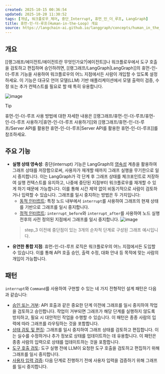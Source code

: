 ```yaml
---
created: 2025-10-15 00:36:54
updated: 2025-10-20 11:30:52
tags: [개념, 워크플로우_제어, 중단_Interrupt, 휴먼_인_더_루프, LangGraph]
title: 휴먼-인-더-루프(Human-in-the-Loop) 개요
source: https://langchain-ai.github.io/langgraph/concepts/human_in_the_loop/
---
```

## 개요

[[랭그래프/에이전트/에이전트란 무엇인가요?|에이전트]]나 워크플로우에서 도구 호출을 검토하고 편집하며 승인하려면, [[랭그래프/LangGraph|LangGraph]]의 휴먼-인-더-루프 기능을 사용하여 워크플로우의 어느 지점에서든 사람이 개입할 수 있도록 설정하세요. 이 기능은 대규모 언어 모델(LLM) 기반 애플리케이션에서 모델 출력이 검증, 수정 또는 추가 컨텍스트를 필요로 할 때 특히 유용합니다.

![image](https://langchain-ai.github.io/langgraph/concepts/img/human_in_the_loop/tool-call-review.png)

> [!Tip]
> 휴먼-인-더-루프 사용 방법에 대한 자세한 내용은 [[랭그래프/휴먼-인-더-루프/휴먼-인-더-루프 사용하기|휴먼-인-더-루프 사용하기]]와 [[랭그래프/휴먼-인-더-루프/Server API를 활용한 휴먼-인-더-루프|Server API를 활용한 휴먼-인-더-루프]]를 참조하세요.

## 주요 기능

- **실행 상태 영속성**: 중단(interrupt) 기능은 LangGraph의 [영속성](https://langchain-ai.github.io/langgraph/concepts/persistence/) 계층을 활용하여 그래프 상태를 저장함으로써, 사용자가 재개할 때까지 그래프 실행을 무기한으로 일시 중지합니다. 이는 LangGraph가 각 단계 후 그래프 상태를 체크포인트로 저장하여 실행 컨텍스트를 유지하고, 나중에 중단된 지점부터 워크플로우를 재개할 수 있게 하기 때문에 가능합니다. 이를 통해 시간 제약 없이 비동기적으로 사람이 검토하거나 입력할 수 있습니다.
  그래프를 일시 중지하는 방법은 두 가지입니다:
  - [동적 인터럽트](랭그래프/휴먼-인-더-루프/휴먼-인-더-루프%20사용하기.md#interrupt를%20사용한%20일시%20중지): 특정 노드 내부에서 `interrupt`를 사용하여 그래프의 현재 상태를 기반으로 그래프를 일시 중지합니다.
  - [정적 인터럽트](랭그래프/휴먼-인-더-루프/휴먼-인-더-루프%20사용하기.md#인터럽트로%20디버깅하기): `interrupt_before`와 `interrupt_after`를 사용하여 노드 실행 전후의 사전 정의된 지점에서 그래프를 일시 중지합니다.
    ![image](https://langchain-ai.github.io/langgraph/concepts/img/breakpoints.png)
   > step_3 이전에 중단점이 있는 3개의 순차적 단계로 구성된 그래프 예시입니다.
- **유연한 통합 지점**: 휴먼-인-더-루프 로직은 워크플로우의 어느 지점에서든 도입할 수 있습니다. 이를 통해 API 호출 승인, 출력 수정, 대화 안내 등 목적에 맞는 사람의 개입이 가능합니다.

## 패턴

`interrupt`와 `Command`를 사용하여 구현할 수 있는 네 가지 전형적인 설계 패턴은 다음과 같습니다:

- [승인 또는 거부](랭그래프/휴먼-인-더-루프/휴먼-인-더-루프%20사용하기.md#승인%20또는%20거부): API 호출과 같은 중요한 단계 이전에 그래프를 일시 중지하여 작업을 검토하고 승인합니다. 작업이 거부되면 그래프가 해당 단계를 실행하지 않도록 방지하고, 필요 시 대안적인 작업을 수행할 수 있습니다. 이 패턴은 종종 사람의 입력에 따라 그래프를 라우팅하는 것을 포함합니다.
- [상태 검토 및 편집](랭그래프/휴먼-인-더-루프/휴먼-인-더-루프%20사용하기.md#상태%20검토%20및%20편집): 그래프를 일시 중지하여 그래프 상태를 검토하고 편집합니다. 이는 실수를 수정하거나 추가 정보로 상태를 업데이트하는 데 유용합니다. 이 패턴은 종종 사람의 입력으로 상태를 업데이트하는 것을 포함합니다.
- [도구 호출 검토](랭그래프/휴먼-인-더-루프/휴먼-인-더-루프%20사용하기.md#도구%20호출%20검토): 도구 실행 전에 LLM이 요청한 도구 호출을 검토하고 편집하기 위해 그래프를 일시 중지합니다.
- [사용자 입력 검증](랭그래프/휴먼-인-더-루프/휴먼-인-더-루프%20사용하기.md#사람%20입력%20유효성%20검사): 다음 단계로 진행하기 전에 사용자 입력을 검증하기 위해 그래프를 일시 중지합니다.
